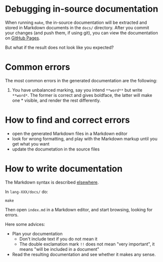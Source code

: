# Debugging in-source documentation

When running `make`, the in-source documentation will be extracted and stored in Markdown documents in the `docs/` directory. After you commit your changes (and push them, if using git), you can view the documentation on [GitHub Pages](LanguageModels.md).

But what if the result does not look like you expected?

# Common errors
The most common errors in the generated documentation are the following:

1. You have unbalanced marking, say you intend 
  `**word**` but write `**word*`.
  The former is correct and gives boldface, the latter
  will make one * visible, and render the rest differently.

# How to find and correct errors

- open the generated Markdown files in a Markdown editor
- look for wrong formatting, and play with the Markdown markup until you get what you want
- update the documetation in the source files

# How to write documentation

The Markdown syntax is described [elsewhere](https://www.markdownguide.org/cheat-sheet/).

In `lang-XXX/docs/` do:

```
make
```

Then open `index.md` in a Markdown editor, and start browsing, looking for errors.

Here some advices:

* Plan your documentation
    * Don't include text if you do not mean it
    * The double exclamation mark `!!` does not mean "very important", 
   it means "will be included in a document"
* Read the resulting documentation and see whether it makes any sense.
